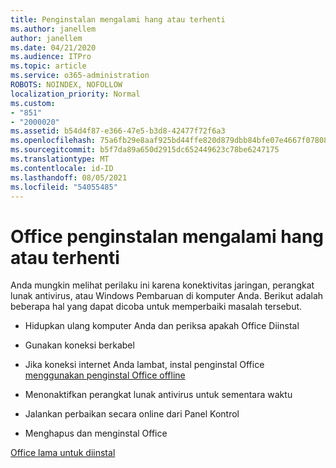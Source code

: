 ```yaml
---
title: Penginstalan mengalami hang atau terhenti
ms.author: janellem
author: janellem
ms.date: 04/21/2020
ms.audience: ITPro
ms.topic: article
ms.service: o365-administration
ROBOTS: NOINDEX, NOFOLLOW
localization_priority: Normal
ms.custom:
- "851"
- "2000020"
ms.assetid: b54d4f87-e366-47e5-b3d8-42477f72f6a3
ms.openlocfilehash: 75a6fb29e8aaf925bd44ffe820d879dbb84bfe07e4667f07808b610b5ab162fb
ms.sourcegitcommit: b5f7da89a650d2915dc652449623c78be6247175
ms.translationtype: MT
ms.contentlocale: id-ID
ms.lasthandoff: 08/05/2021
ms.locfileid: "54055485"
---
```

# <a name="office-installation-hangs-or-gets-stuck"></a>Office penginstalan mengalami hang atau terhenti

Anda mungkin melihat perilaku ini karena konektivitas jaringan, perangkat lunak antivirus, atau Windows Pembaruan di komputer Anda. Berikut adalah beberapa hal yang dapat dicoba untuk memperbaiki masalah tersebut.
  
- Hidupkan ulang komputer Anda dan periksa apakah Office Diinstal

- Gunakan koneksi berkabel

- Jika koneksi internet Anda lambat, instal penginstal Office [menggunakan penginstal Office offline](https://support.office.com/article/f0a85fe7-118f-41cb-a791-d59cef96ad1c?wt.mc_id=Alchemy_ClientDIA)

- Menonaktifkan perangkat lunak antivirus untuk sementara waktu

- Jalankan perbaikan secara online dari Panel Kontrol

- Menghapus dan menginstal Office

[Office lama untuk diinstal](https://support.office.com/article/0f09f357-3fef-42a6-b8aa-cef4c6c44bdf?wt.mc_id=Alchemy_ClientDIA)
  